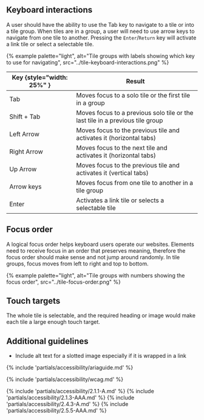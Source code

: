 ## Keyboard interactions

A user should have the ability to use the Tab key to navigate to a tile or into a tile group. When tiles are in a group, a user will need to use arrow keys to navigate from one tile to another. Pressing the `Enter`/`Return` key will activate a link tile or select a selectable tile.

{% example palette="light",
        alt="Tile groups with labels showing which key to use for navigating",
        src="../tile-keyboard-interactions.png" %}

| Key {style="width: 25%" } | Result                                                                          |
| ------------------------- | ------------------------------------------------------------------------------- |
| Tab                       | Moves focus to a solo tile or the first tile in a group                         |
| Shift + Tab               | Moves focus to a previous solo tile or the last tile in a previous tile group   |
| Left Arrow                | Moves focus to the previous tile and activates it (horizontal tabs)             |
| Right Arrow               | Moves focus to the next tile and activates it (horizontal tabs)                 |                 
| Up Arrow                  | Moves focus to the previous tile and activates it (vertical tabs)               |
| Arrow keys                | Moves focus from one tile to another in a tile group                            |
| Enter                     | Activates a link tile or selects a selectable tile                              |

## Focus order

A logical focus order helps keyboard users operate our websites. Elements need to receive focus in an order that preserves meaning, therefore the focus order should make sense and not jump around randomly. In tile groups, focus moves from left to right and top to bottom.

{% example palette="light",
        alt="Tile groups with numbers showing the focus order",
        src="../tile-focus-order.png" %}

## Touch targets

The whole tile is selectable, and the required heading or image would make each tile a large enough touch target.

## Additional guidelines

- Include alt text for a slotted image especially if it is wrapped in a link

{% include 'partials/accessibility/ariaguide.md' %}

{% include 'partials/accessibility/wcag.md' %}

{% include 'partials/accessibility/2.1.1-A.md' %}
{% include 'partials/accessibility/2.1.3-AAA.md' %}
{% include 'partials/accessibility/2.4.3-A.md' %}
{% include 'partials/accessibility/2.5.5-AAA.md' %}